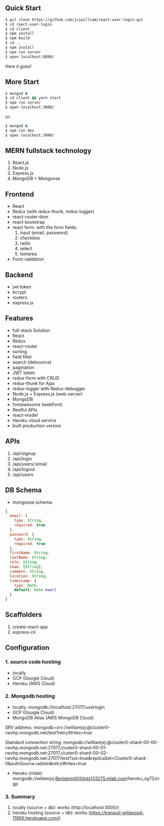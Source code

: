 Quick Start
------------

```bash
$ git clone https://github.com/jxjwilliam/react-user-login.git
$ cd react-user-login
$ cd client
$ npm install
$ npm build
$ cd ..
$ npm install
$ npm run server
$ open localhost:8888/
```

Here it goes!

More Start
----------

```bash
$ mongod &
$ cd client && yarn start
$ npm run server
$ open localhost:3000/
```

or:
```bash
$ mongod &
$ npm run dev
$ open localhost:3000/
```

MERN fullstack technology
--------------------------

1. React.js
1. Node.js
1. Express.js
1. MongoDB + Mongoose


Frontend
---------

- React
- Redux (with redux-thunk, redux-logger)
- react-router-dom
- react-bootstrap
- react form: with the form fields:
  1. input (email, password)
  1. checkbox
  1. radio
  1. select
  1. textarea
- Form validation

Backend
---------

- jwt token
- bcrypt
- routers
- express.js

Features
---------

- full-stack Solution 
- React
- Redux
- react-router
- sorting
- field filter
- search (debounce)
- pagination
- JWT token
- redux-form with CRUD
- redux-thunk for Ajax
- redux-logger with Redux-debugger
- Node.js + Express.js (web-server)
- MongoDB
- fontawesome (webFont)
- Restful APIs
- react-model
- Heroku cloud service
- built production version


APIs
----

1. /api/signup
1. /api/login
1. /api/users/:email
1. /api/logout
1. /api/users


DB Schema
-----------

- mongoose schema:

```javascript
{
  email: {
    type: String,
    required: true
  },
  password: {
    type: String,
    required: true
  },
  firstName: String,
  lastName: String,
  role: String,
  team: [String],
  comment: String,
  location: String,
  timestamp: {
    type: Date,
    default: Date.now()
  }
}
```

## Scaffolders

1. create-react-app
1. express-cli

## Configuration

### 1. source code hosting

- locally
- GCP (Google Cloud)
- Heroku (AWS Cloud)

### 2. Mongodb hosting

- locally: mongodb://localhost:27017/userlogin
- GCP (Google Cloud)
- MongoDB Atlas (AWS MongoDB Cloud): 

SRV address:
mongodb+srv://williamjxj:<PASSWORD>@cluster0-rwvhp.mongodb.net/test?retryWrites=true

Standard connection string:
mongodb://williamjxj:<PASSWORD>@cluster0-shard-00-00-rwvhp.mongodb.net:27017,cluster0-shard-00-01-rwvhp.mongodb.net:27017,cluster0-shard-00-02-rwvhp.mongodb.net:27017/test?ssl=true&replicaSet=Cluster0-shard-0&authSource=admin&retryWrites=true

- Heroku (mlab): mongodb://wiliamjxj:Benjamin001@ds133275.mlab.com/heroku_sg72zngp


### 3. Summary

1. locally (source + db): works        (http://localhost:3000/)
2. heroku hosting (source + db): works (https://tranquil-wildwood-11956.herokuapp.com/)

